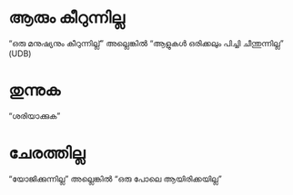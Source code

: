 # ആരും കീറുന്നില്ല
“ഒരു മനുഷ്യനും കീറുന്നില്ല്” അല്ലെങ്കിൽ “ആളുകൾ ഒരിക്കലും പിച്ചി ചീന്തുന്നില്ല” (UDB)
# തുന്നുക
“ശരിയാക്കുക”
# ചേരത്തില്ല
“യോജിക്കുന്നില്ല” അല്ലെങ്കിൽ “ഒരു പോലെ ആയിരിക്കയില്ല”
